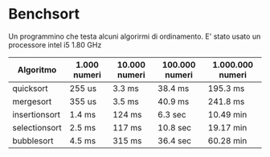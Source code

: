 # Benchsort
Un programmino che testa alcuni algorirmi di ordinamento.
E' stato usato un processore intel i5 1.80 GHz

| Algoritmo | 1.000 numeri | 10.000 numeri | 100.000 numeri | 1.000.000 numeri |
|-----------|--------------|---------------|----------------|------------------|
| quicksort | 255 us | 3.3 ms | 38.4 ms | 195.3 ms |
| mergesort | 355 us | 3.5 ms | 40.9 ms | 241.8 ms |
| insertionsort | 1.4 ms | 124 ms | 6.3 sec | 10.49 min |
| selectionsort | 2.5 ms | 117 ms | 10.8 sec | 19.17 min |
| bubblesort | 4.5 ms | 315 ms | 36.4 sec | 60.28 min |
